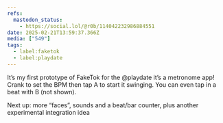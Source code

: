 ```yaml
---
refs:
  mastodon_status:
    - https://social.lol/@r0b/114042232986884551
date: 2025-02-21T13:59:37.366Z
media: ["549"]
tags:
  - label:faketok
  - label:playdate
---
```


It’s my first prototype of FakeTok for the @playdate it’s a metronome app! Crank to set the BPM then tap A to start it swinging. You can even tap in a beat with B (not shown).

Next up: more “faces”, sounds and a beat/bar counter, plus another experimental integration idea
